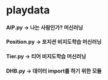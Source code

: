 # playdata
<h4>AIP.py -> 나는 사람인가? 머신러닝<h4>
<h4>Position.py -> 포지션 비지도학습 머신러닝<h4>
<h4>Tier.py -> 티어 비지도학습 머신러닝<h4>
<h4>DHB.py -> 데이터 import를 하기 위한 모듈<h4>
